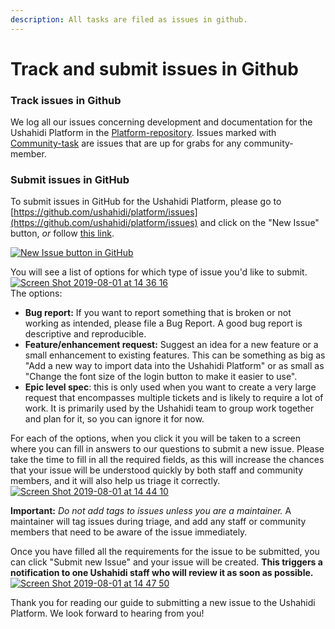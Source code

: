 ```yaml
---
description: All tasks are filed as issues in github.
---
```


# Track and submit issues in Github

### Track issues in Github

We log all our issues concerning development and documentation for the Ushahidi Platform in the [Platform-repository](https://github.com/ushahidi/platform/issues).  Issues marked with [Community-task](https://github.com/ushahidi/platform/labels/Community%20Task) are issues that are up for grabs for any community-member.

### Submit issues in GitHub

To submit issues in GitHub for the Ushahidi Platform, please go to [https://github.com/ushahidi/platform/issues](https://github.com/ushahidi/platform/issues) and click on the "New Issue" button, _or_ follow [this link](https://github.com/ushahidi/platform/issues/new/choose).

[![New Issue button in GitHub](https://user-images.githubusercontent.com/2434401/62314495-8a844200-b469-11e9-8439-27ed03ea43c4.png)](https://user-images.githubusercontent.com/2434401/62314495-8a844200-b469-11e9-8439-27ed03ea43c4.png)

You will see a list of options for which type of issue you'd like to submit.  
[![Screen Shot 2019-08-01 at 14 36 16](https://user-images.githubusercontent.com/2434401/62314594-c3241b80-b469-11e9-8b62-115ea30cc150.png)](https://user-images.githubusercontent.com/2434401/62314594-c3241b80-b469-11e9-8b62-115ea30cc150.png)  
The options:

* **Bug report:** If you want to report something that is broken or not working as intended, please file a Bug Report. A good bug report is descriptive and reproducible.
* **Feature/enhancement request:** Suggest an idea for a new feature or a small enhancement to existing features. This can be something as big as "Add a new way to import data into the Ushahidi Platform" or as small as "Change the font size of the login button to make it easier to use".
* **Epic level spec**: this is only used when you want to create a very large request that encompasses multiple tickets and is likely to require a lot of work. It is primarily used by the Ushahidi team to group work together and plan for it, so you can ignore it for now.

For each of the options, when you click it you will be taken to a screen where you can fill in answers to our questions to submit a new issue. Please take the time to fill in all the required fields, as this will increase the chances that your issue will be understood quickly by both staff and community members, and it will also help us triage it correctly.  
[![Screen Shot 2019-08-01 at 14 44 10](https://user-images.githubusercontent.com/2434401/62315024-d7b4e380-b46a-11e9-9829-b737d9d89217.png)](https://user-images.githubusercontent.com/2434401/62315024-d7b4e380-b46a-11e9-9829-b737d9d89217.png)

**Important:** _Do not add tags to issues unless you are a maintainer._ A maintainer will tag issues during triage, and add any staff or community members that need to be aware of the issue immediately.

Once you have filled all the requirements for the issue to be submitted, you can click "Submit new Issue" and your issue will be created. **This triggers a notification to one Ushahidi staff who will review it as soon as possible.**  
[![Screen Shot 2019-08-01 at 14 47 50](https://user-images.githubusercontent.com/2434401/62315262-5b6ed000-b46b-11e9-993f-6ad654d8e138.png)](https://user-images.githubusercontent.com/2434401/62315262-5b6ed000-b46b-11e9-993f-6ad654d8e138.png)

Thank you for reading our guide to submitting a new issue to the Ushahidi Platform. We look forward to hearing from you!

